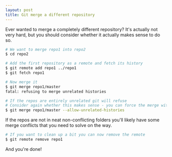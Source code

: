 ```yaml
---
layout: post
title: Git merge a different repository
---
```


Ever wanted to merge a completely different repository? It's actually not very
hard, but you should consider whether it actually makes sense to do so.

```bash
# We want to merge repo1 into repo2
$ cd repo2

# Add the first repository as a remote and fetch its history
$ git remote add repo1 ../repo1
$ git fetch repo1

# Now merge it
$ git merge repo1/master
fatal: refusing to merge unrelated histories

# If the repos are entirely unrelated git will refuse
# Consider again whether this makes sense - you can force the merge with this option:
$ git merge repo1/master --allow-unrelated-histories
```

If the repos are not in neat non-conflicting folders you'll likely have some
merge conflicts that you need to solve on the way.

```bash
# If you want to clean up a bit you can now remove the remote
$ git remote remove repo1
```

And you're done!
